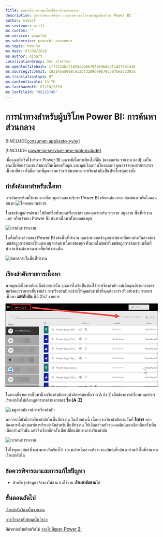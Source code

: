 ```yaml
---
title: ค้นหาเนื้อหาของคุณโดยใช้การค้นหาส่วนกลาง
description: คู่มือสำหรับการค้นหา และการนำทางเนื้อหาของคุณในบริการ Power BI
author: mihart
ms.reviewer: willt
ms.custom: ''
ms.service: powerbi
ms.subservice: powerbi-consumer
ms.topic: how-to
ms.date: 07/09/2020
ms.author: mihart
LocalizationGroup: Get started
ms.openlocfilehash: 1ff7332bc71935cd6b679fa546dc2f1d37551436
ms.sourcegitcommit: c83146ad008ce13bf3289de9b76c507be2c330aa
ms.translationtype: HT
ms.contentlocale: th-TH
ms.lasthandoff: 07/10/2020
ms.locfileid: "86215740"
---
```

# <a name="navigation-for-power-bi-consumers-global-search"></a>การนำทางสำหรับผู้บริโภค Power BI: การค้นหาส่วนกลาง

[!INCLUDE[consumer-appliesto-yyny](../includes/consumer-appliesto-yyny.md)]

[!INCLUDE [power-bi-service-new-look-include](../includes/power-bi-service-new-look-include.md)]


เมื่อคุณเพิ่งเริ่มใช้บริการ Power BI คุณจะมีเนื้อหาเพียงไม่กี่ชิ้น (แดชบอร์ด รายงาน แอป) แต่ในขณะที่เพื่อนร่วมงานเริ่มแบ่งปันเนื้อหากับคุณ และคุณเริ่มดาวน์โหลดแอป คุณอาจจบลงด้วยรายการเนื้อหาที่ยาว นั่นคือเวลาที่คุณจะพบว่าการค้นหาและการเรียงลำดับเป็นประโยชน์อย่างยิ่ง

## <a name="searching-for-content"></a>กำลังค้นหาสำหรับเนื้อหา
 การค้นหาพร้อมใช้งานจากเกือบทุกส่วนของบริการ Power BI เพียงแค่มองหากล่องค้นหาหรือไอคอนค้นหา ![ไอคอนแว่นขยาย](./media/end-user-search-sort/power-bi-search-icon.png).

 ในเขตข้อมูลการค้นหา ให้พิมพ์ชื่อทั้งหมดหรือบางส่วนของแดชบอร์ด รายงาน สมุดงาน พื้นที่ทำงาน แอป หรือเจ้าของ Power BI ค้นหาเนื้อหาทั้งหมดของคุณ 

 ![การค้นหารายงาน](./media/end-user-search-sort/power-bi-search-field.png) 

 ในพื้นที่บางส่วนของ Power BI เช่นพื้นที่ทำงาน คุณจะพบเขตข้อมูลการค้นหาที่แตกต่างกันสองช่อง เขตข้อมูลการค้นหาในแถบเมนูจะค้นหาเนื้อหาของคุณทั้งหมดในขณะที่เขตข้อมูลการค้นหาบนพื้นที่ทำงานที่จะค้นหาเฉพาะพื้นที่ทำงานนั้น

 ![ค้นหาภายในพื้นที่ทำงาน](./media/end-user-search-sort/power-bi-search-fields.png) 

## <a name="sorting-content-lists"></a>เรียงลำดับรายการเนื้อหา

หากคุณมีเนื้อหาเพียงเล็กน้อยเท่านั้น คุณอาจไม่จำเป็นต้องใช้การเรียงลำดับ  แต่เมื่อคุณมีรายการแดชบอร์ดและรายงานที่ยาวแล้ว การเรียงลำดับจะช่วยให้คุณค้นหาสิ่งที่คุณต้องการ ตัวอย่างเช่น รายการเนื้อหา **แชร์กับฉัน** นี้มี 257 รายการ 

![รายการเนื้อหาที่แชร์กับฉัน](./media/end-user-search-sort/power-bi-all-shared.png)

ในตอนนี้รายการเนื้อหานี้จะเรียงลำดับตามตัวอักษรของชื่อจาก A ถึง Z เมื่อต้องการเปลี่ยนเกณฑ์การเรียงลำดับให้เลือกลูกศรทางด้านขวาของ **ชื่อ (A-Z)**

![เมนูดรอปดาวน์การเรียงลำดับ](./media/end-user-search-sort/power-bi-sort-date.png)


นอกจากนี้ยังมีการเรียงลำดับในพื้นที่ทำงาน ในตัวอย่างนี้ เนื้อหาจะเรียงลำดับตามวันที่  **รีเฟรช** หากต้องการตั้งค่าเกณฑ์การเรียงลำดับสำหรับพื้นที่ทำงาน ให้เลือกส่วนหัวของคอลัมน์และเลือกอีกครั้งเพื่อเลือกส่วนหัวนั้น แล้วจึงเลือกอีกครั้งเพื่อเปลี่ยนทิศทางการเรียงลำดับ 

![การค้นหารายงาน](./media/end-user-search-sort/power-bi-workspace-sort.png)

ไม่ใช่ทุกคอลัมน์ที่จะสามารถจัดเรียงได้ วางเมาส์เหนือส่วนหัวของคอลัมน์เพื่อค้นหาส่วนหัวใดที่สามารถเรียงลำดับได้


## <a name="considerations-and-troubleshooting"></a>ข้อควรพิจารณาและการแก้ไขปัญหา
* สำหรับชุดข้อมูล เจ้าของไม่สามารถใช้งาน **เรียงลำดับตาม**ได้

## <a name="next-steps"></a>ขั้นตอนถัดไป
[เรียงลำดับวิชวลในรายงาน](end-user-change-sort.md)

[การเรียงลำดับข้อมูลในวิชวล](end-user-change-sort.md)

มีคำถามเพิ่มเติมหรือไม่ [ลองไปที่ชุมชน Power BI](https://community.powerbi.com/)
